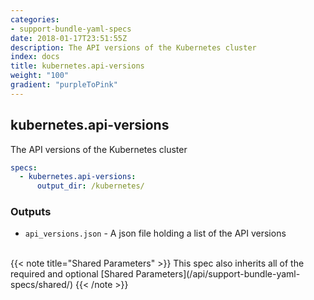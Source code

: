 ```yaml
---
categories:
- support-bundle-yaml-specs
date: 2018-01-17T23:51:55Z
description: The API versions of the Kubernetes cluster
index: docs
title: kubernetes.api-versions
weight: "100"
gradient: "purpleToPink"
---
```


## kubernetes.api-versions

The API versions of the Kubernetes cluster


```yaml
specs:
  - kubernetes.api-versions:
      output_dir: /kubernetes/
```


### Outputs

    
- `api_versions.json` - A json file holding a list of the API versions


<br>
{{< note title="Shared Parameters" >}}
This spec also inherits all of the required and optional [Shared Parameters](/api/support-bundle-yaml-specs/shared/)
{{< /note >}}

    